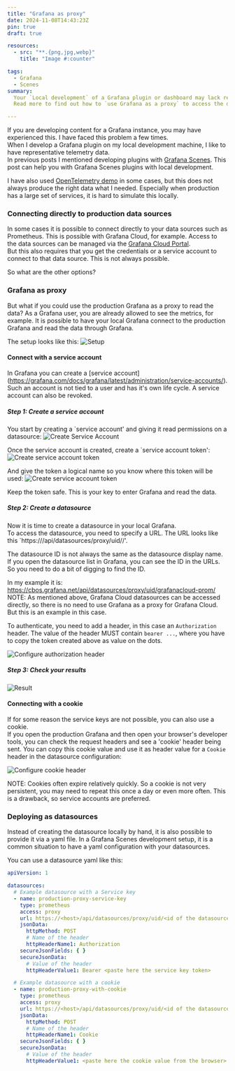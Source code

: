 ```yaml
---
title: "Grafana as proxy"
date: 2024-11-08T14:43:23Z
pin: true
draft: true

resources:
  - src: "**.{png,jpg,webp}"
    title: "Image #:counter"

tags:
  - Grafana
  - Scenes
summary:
  Your `Local development` of a Grafana plugin or dashboard may lack representative data. Connecting to production data sources may be impossible, but there are other ways to connect.
  Read more to find out how to `use Grafana as a proxy` to access the data.

---
```


If you are developing content for a Grafana instance, you may have experienced this. I have faced this problem a few times.   
When I develop a Grafana plugin on my local development machine, I like to have representative telemetry data.   
In previous posts I mentioned developing plugins with [Grafana Scenes](../../tags/scenes). This post can help you with Grafana Scenes plugins with local development.

I have also used [OpenTelemetry demo](https://github.com/open-telemetry/opentelemetry-demo) in some cases, but this does not always produce the right data what I needed.
Especially when production has a large set of services, it is hard to simulate this locally.

### Connecting directly to production data sources

In some cases it is possible to connect directly to your data sources such as Prometheus. This is possible with Grafana Cloud, for example. Access to the data sources can be managed via the [Grafana Cloud Portal](https://grafana.com/docs/grafana-cloud/account-management/cloud-portal/).    
But this also requires that you get the credentials or a service account to connect to that data source. This is not always possible.

So what are the other options?

### Grafana as proxy

But what if you could use the production Grafana as a proxy to read the data? As a Grafana user, you are already allowed to see the metrics, for example.
It is possible to have your local Grafana connect to the production Grafana and read the data through Grafana.

The setup looks like this:
![Setup](grafana_as_proxy.png)

#### Connect with a service account

In Grafana you can create a [service account] (https://grafana.com/docs/grafana/latest/administration/service-accounts/).
Such an account is not tied to a user and has it's own life cycle. A service account can also be revoked.

##### Step 1: Create a service account
You start by creating a `service account' and giving it read permissions on a datasource:
![Create Service Account](create_service_account.png)

Once the service account is created, create a `service account token':
![Create service account token](create_token.png)

And give the token a logical name so you know where this token will be used:
![Create service account token](token_local_development.png)

Keep the token safe. This is your key to enter Grafana and read the data.

##### Step 2: Create a datasource
Now it is time to create a datasource in your local Grafana.   
To access the datasource, you need to specify a URL.
The URL looks like this `https://<grafana host>/api/datasources/proxy/uid/<ID of the datasource>/'.

The datasource ID is not always the same as the datasource display name. If you open the datasource list in Grafana, you can see the ID in the URLs.
So you need to do a bit of digging to find the ID.

In my example it is: https://cbos.grafana.net/api/datasources/proxy/uid/grafanacloud-prom/
NOTE: As mentioned above, Grafana Cloud datasources can be accessed directly, so there is no need to use Grafana as a proxy for Grafana Cloud. But this is an example in this case.

To authenticate, you need to add a header, in this case an `Authorization` header. The value of the header MUST contain `bearer ...`, where you have to copy the token created above as value on the dots.

![Configure authorization header](authorization_header.png)

##### Step 3: Check your results

![Result](result.png)

#### Connecting with a cookie
If for some reason the service keys are not possible, you can also use a cookie.    
If you open the production Grafana and then open your browser's developer tools, you can check the request headers and see a 'cookie' header being sent.
You can copy this cookie value and use it as header value for a `Cookie` header in the datasource configuration:

![Configure cookie header](cookie_header.png)

NOTE: Cookies often expire relatively quickly. So a cookie is not very persistent, you may need to repeat this once a day or even more often. This is a drawback, so service accounts are preferred.

### Deploying as datasources

Instead of creating the datasource locally by hand, it is also possible to provide it via a yaml file.
In a Grafana Scenes development setup, it is a common situation to have a yaml configuration with your datasources.

You can use a datasource yaml like this:

```yaml
apiVersion: 1

datasources:
  # Example datasource with a Service key
  - name: production-proxy-service-key
    type: prometheus
    access: proxy
    url: https://<host>/api/datasources/proxy/uid/<id of the datasource>/
    jsonData:
      httpMethod: POST
      # Name of the header
      httpHeaderName1: Authorization
    secureJsonFields: { }
    secureJsonData:
      # Value of the header
      httpHeaderValue1: Bearer <paste here the service key token>

  # Example datasource with a cookie
  - name: production-proxy-with-cookie
    type: prometheus
    access: proxy
    url: https://<host>/api/datasources/proxy/uid/<id of the datasource>/
    jsonData:
      httpMethod: POST
      # Name of the header
      httpHeaderName1: Cookie
    secureJsonFields: { }
    secureJsonData:
      # Value of the header
      httpHeaderValue1: <paste here the cookie value from the browser>
```